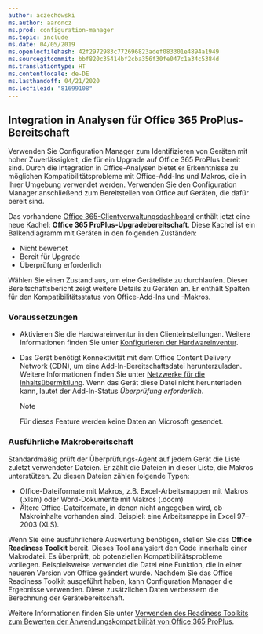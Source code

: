 ```yaml
---
author: aczechowski
ms.author: aaroncz
ms.prod: configuration-manager
ms.topic: include
ms.date: 04/05/2019
ms.openlocfilehash: 42f2972983c772696823adef083301e4894a1949
ms.sourcegitcommit: bbf820c35414bf2cba356f30fe047c1a34c5384d
ms.translationtype: HT
ms.contentlocale: de-DE
ms.lasthandoff: 04/21/2020
ms.locfileid: "81699108"
---
```

## <a name="integration-with-analytics-for-office-365-proplus-readiness"></a><a name="bkmk_o365"></a> Integration in Analysen für Office 365 ProPlus-Bereitschaft
<!--3735402-->

Verwenden Sie Configuration Manager zum Identifizieren von Geräten mit hoher Zuverlässigkeit, die für ein Upgrade auf Office 365 ProPlus bereit sind. Durch die Integration in Office-Analysen bietet er Erkenntnisse zu möglichen Kompatibilitätsprobleme mit Office-Add-Ins und Makros, die in Ihrer Umgebung verwendet werden. Verwenden Sie den Configuration Manager anschließend zum Bereitstellen von Office auf Geräten, die dafür bereit sind. 

Das vorhandene [Office 365-Clientverwaltungsdashboard](../../../../../sum/deploy-use/office-365-dashboard.md#bkmk_o365_readiness) enthält jetzt eine neue Kachel: **Office 365 ProPlus-Upgradebereitschaft**. Diese Kachel ist ein Balkendiagramm mit Geräten in den folgenden Zuständen:
- Nicht bewertet
- Bereit für Upgrade
- Überprüfung erforderlich

Wählen Sie einen Zustand aus, um eine Geräteliste zu durchlaufen. Dieser Bereitschaftsbericht zeigt weitere Details zu Geräten an. Er enthält Spalten für den Kompatibilitätsstatus von Office-Add-Ins und -Makros. 


### <a name="prerequisites"></a>Voraussetzungen

- Aktivieren Sie die Hardwareinventur in den Clienteinstellungen. Weitere Informationen finden Sie unter [Konfigurieren der Hardwareinventur](../../../../clients/manage/inventory/configure-hardware-inventory.md).  

- Das Gerät benötigt Konnektivität mit dem Office Content Delivery Network (CDN), um eine Add-In-Bereitschaftsdatei herunterzuladen. Weitere Informationen finden Sie unter [Netzwerke für die Inhaltsübermittlung](https://docs.microsoft.com/office365/enterprise/content-delivery-networks). Wenn das Gerät diese Datei nicht herunterladen kann, lautet der Add-In-Status *Überprüfung erforderlich*.  

    > [!Note]  
    > Für dieses Feature werden keine Daten an Microsoft gesendet.  


### <a name="detailed-macro-readiness"></a><a name="bkmk_ort"></a> Ausführliche Makrobereitschaft

Standardmäßig prüft der Überprüfungs-Agent auf jedem Gerät die Liste zuletzt verwendeter Dateien. Er zählt die Dateien in dieser Liste, die Makros unterstützen. Zu diesen Dateien zählen folgende Typen:
- Office-Dateiformate mit Makros, z.B. Excel-Arbeitsmappen mit Makros (.xlsm) oder Word-Dokumente mit Makros (.docm)  
- Ältere Office-Dateiformate, in denen nicht angegeben wird, ob Makroinhalte vorhanden sind. Beispiel: eine Arbeitsmappe in Excel 97–2003 (XLS).

Wenn Sie eine ausführlichere Auswertung benötigen, stellen Sie das **Office Readiness Toolkit** bereit. Dieses Tool analysiert den Code innerhalb einer Makrodatei. Es überprüft, ob potenziellen Kompatibilitätsprobleme vorliegen. Beispielsweise verwendet die Datei eine Funktion, die in einer neueren Version von Office geändert wurde. Nachdem Sie das Office Readiness Toolkit ausgeführt haben, kann Configuration Manager die Ergebnisse verwenden. Diese zusätzlichen Daten verbessern die Berechnung der Gerätebereitschaft.

Weitere Informationen finden Sie unter [Verwenden des Readiness Toolkits zum Bewerten der Anwendungskompatibilität von Office 365 ProPlus](https://aka.ms/readinesstoolkit).

